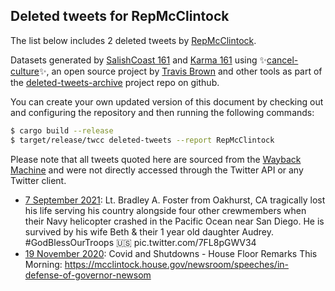 ## Deleted tweets for RepMcClintock

The list below includes 2 deleted tweets by
[RepMcClintock](https://twitter.com/RepMcClintock).



Datasets generated by [SalishCoast 161](https://twitter.com/SalishCoastA) and [Karma 161](https://twitter.com/KarmaOneSixOne)
using ✨[cancel-culture](https://github.com/travisbrown/cancel-culture)✨, an open source project by [Travis Brown](https://twitter.com/travisbrown) 
and other tools as part of the [deleted-tweets-archive](https://github.com/salcoast/deleted-tweets-archive/) project repo on github.

You can create your own updated version of this document by checking out and configuring the
repository and then running the following commands:

```bash
$ cargo build --release
$ target/release/twcc deleted-tweets --report RepMcClintock
```

Please note that all tweets quoted here are sourced from the
[Wayback Machine](https://web.archive.org) and were not directly accessed through the Twitter API or
any Twitter client.

* [ 7 September 2021](https://web.archive.org/web/20210907162755/https://twitter.com/RepMcClintock/status/1435274160553529353): Lt. Bradley A. Foster from Oakhurst, CA tragically lost his life serving his country alongside four other crewmembers when their Navy helicopter crashed in the Pacific Ocean  near San Diego. He is survived by his wife Beth & their 1 year old daughter Audrey.  #GodBlessOurTroops  🇺🇸 pic.twitter.com/7FL8pGWV34
* [19 November 2020](https://web.archive.org/web/20201119185553/https://twitter.com/RepMcClintock/status/1329498491782041601): Covid and Shutdowns - House Floor Remarks This Morning: https://mcclintock.house.gov/newsroom/speeches/in-defense-of-governor-newsom
